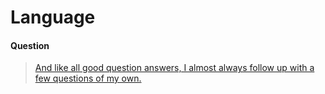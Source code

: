 # Language

#### Question

> [And like all good question answers, I almost always follow up with a few questions of my own.](https://developer.apple.com/wwdc18/229)



